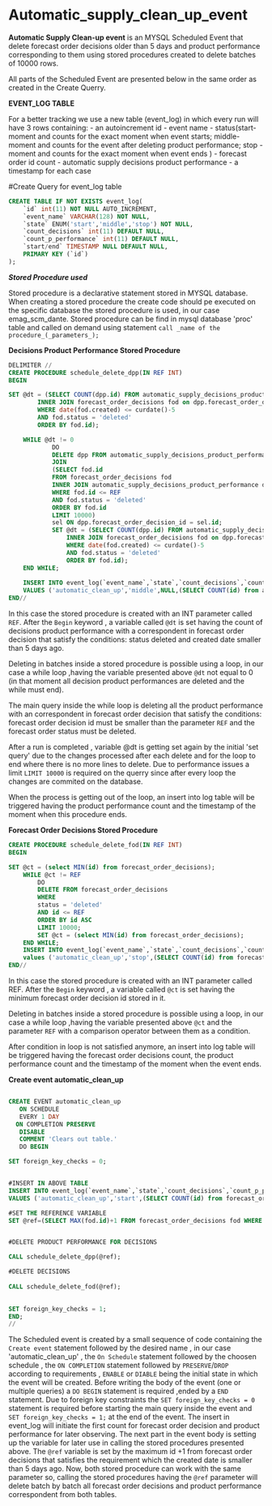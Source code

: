 # Automatic_supply_clean_up_event

**Automatic Supply Clean-up event** is an MYSQL Scheduled Event that delete forecast order decisions older than 5 days and product performance corresponding to them using stored procedures created to delete batches of 10000 rows. 

All parts of the Scheduled Event are presented below in the same order as created in the Create Querry. 

**EVENT_LOG TABLE**

For a better tracking we use a new table (event_log) in which every run will have 3 rows containing:
    - an autoincrement id
    - event name
    - status(start- moment and counts for the exact moment when event starts; middle- moment and counts for the event after deleting product performance; stop - moment and counts for the exact moment when event ends )
    - forecast order id count 
    - automatic supply decisions product performance 
    - a timestamp for each case 

#Create Query for event_log table

```sql
CREATE TABLE IF NOT EXISTS event_log(
	`id` int(11) NOT NULL AUTO_INCREMENT,
	`event_name` VARCHAR(128) NOT NULL,
	`state` ENUM('start','middle','stop') NOT NULL,
	`count_decisions` int(11) DEFAULT NULL, 
	`count_p_performance` int(11) DEFAULT NULL, 
	`start/end` TIMESTAMP NULL DEFAULT NULL,
	PRIMARY KEY (`id`)
);
```

 
 
 ***Stored Procedure used***
 
Stored procedure is a declarative statement stored in MYSQL database. 
When creating a stored procedure the create code should pe executed on the specific database the stored procedure is used, in our case emag_scm_dante. 
Stored procedure can be find in mysql database 'proc' table and called on demand using statement `call _name of the procedure_(_parameters_);`

**Decisions Product Performance Stored Procedure**

```sql
DELIMITER //
CREATE PROCEDURE schedule_delete_dpp(IN REF INT)
BEGIN

SET @dt = (SELECT COUNT(dpp.id) FROM automatic_supply_decisions_product_performance dpp
		INNER JOIN forecast_order_decisions fod on dpp.forecast_order_decision_id = fod.id
		WHERE date(fod.created) <= curdate()-5
		AND fod.status = 'deleted' 
    	ORDER BY fod.id);

	WHILE @dt != 0
			DO 
			DELETE dpp FROM automatic_supply_decisions_product_performance dpp
			JOIN 
    		(SELECT fod.id
    		FROM forecast_order_decisions fod
    		INNER JOIN automatic_supply_decisions_product_performance dpp on fod.id = dpp.`forecast_order_decision_id`
    		WHERE fod.id <= REF
    		AND fod.status = 'deleted' 
    		ORDER BY fod.id
			LIMIT 10000)
			sel ON dpp.forecast_order_decision_id = sel.id;
			SET @dt = (SELECT COUNT(dpp.id) FROM automatic_supply_decisions_product_performance dpp
				INNER JOIN forecast_order_decisions fod on dpp.forecast_order_decision_id = fod.id
				WHERE date(fod.created) <= curdate()-5
				AND fod.status = 'deleted' 
    			ORDER BY fod.id);
	END WHILE;
	
	INSERT INTO event_log(`event_name`,`state`,`count_decisions`,`count_p_performance`,`start/end`)
	VALUES ('automatic_clean_up','middle',NULL,(SELECT COUNT(id) from automatic_supply_decisions_product_performance),(SELECT NOW()));
END//
```

In this case the stored procedure is created with an INT parameter called `REF`. After the `Begin` keyword , a variable called `@dt` is set having the count of decisions product performance with a correspondent in forecast order decision that satisfy the conditions: status deleted and created date smaller than 5 days ago. 

Deleting in batches inside a stored procedure is possible using a loop, in our case a while loop ,having the variable presented above `@dt` not equal to 0 (in that moment all decision product performances are deleted and the while must end). 

The main query inside the while loop is deleting all the product performance with an correspondent in forecast order decision that satisfy the conditions: forecast order decision id must be smaller than the parameter `REF` and the forecast order status must be deleted. 

After a run is completed , variable @dt is getting set again by the initial 'set query' due to the changes processed after each delete and for the loop to end where there is no more lines to delete. 
Due to performance issues a limit `LIMIT 10000` is required on the querry since after every loop the changes are commited on the database. 

When the process is getting out of the loop, an insert into log table will be triggered having  the product performance count and the timestamp of the moment when this procedure ends.  



**Forecast Order Decisions Stored Procedure**

```sql
CREATE PROCEDURE schedule_delete_fod(IN REF INT)
BEGIN 

SET @ct = (select MIN(id) from forecast_order_decisions); 
	WHILE @ct != REF   
		DO 
		DELETE FROM forecast_order_decisions
		WHERE 
		status = 'deleted'
		AND id <= REF
		ORDER BY id ASC 
		LIMIT 10000;
		SET @ct = (select MIN(id) from forecast_order_decisions);
	END WHILE;
	INSERT INTO event_log(`event_name`,`state`,`count_decisions`,`count_p_performance`,`start/end`) 
	values ('automatic_clean_up','stop',(SELECT COUNT(id) from forecast_order_decisions),(SELECT COUNT(id) from automatic_supply_decisions_product_performance),(SELECT NOW()));
END//
```

In this case the stored procedure is created with an INT parameter called REF. After the `Begin` keyword , a variable called `@ct` is set having the minimum forecast order decision id stored in it. 

Deleting in batches inside a stored procedure is possible using a loop, in our case a while loop ,having the variable presented above `@ct` and the parameter `REF` with a comparison operator between them as a condition.  
    
After condition in loop is not satisfied anymore, an insert into log table will be triggered having the forecast order decisions count, the product performance count and the timestamp of the moment when the event ends. 
    
 
 **Create event automatic_clean_up**
 
 ```sql
 
CREATE EVENT automatic_clean_up
    ON SCHEDULE 
	EVERY 1 DAY
   ON COMPLETION PRESERVE
	DISABLE
	COMMENT 'Clears out table.'
	DO BEGIN

SET foreign_key_checks = 0;


#INSERT IN ABOVE TABLE
INSERT INTO event_log(`event_name`,`state`,`count_decisions`,`count_p_performance`,`start/end`)
VALUES ('automatic_clean_up','start',(SELECT COUNT(id) from forecast_order_decisions),(SELECT COUNT(id) from automatic_supply_decisions_product_performance),(SELECT NOW()));

#SET THE REFERENCE VARIABLE
SET @ref=(SELECT MAX(fod.id)+1 FROM forecast_order_decisions fod WHERE date(fod.created) <= CURDATE()-5);

 
#DELETE PRODUCT PERFORMANCE FOR DECISIONS

CALL schedule_delete_dpp(@ref);

#DELETE DECISIONS
						 
CALL schedule_delete_fod(@ref);

      
SET foreign_key_checks = 1;
END; 
//
 ```
 
 The Scheduled event is created by a small sequence of code containing the `Create event` statement followed by the desired name , in our case 'automatic_clean_up' , the `On Schedule` statement followed by the choosen schedule , the `ON COMPLETION` statement followed by `PRESERVE`/`DROP` according to requirements , `ENABLE` or `DIABLE` being the initial state in which the event will be created. 
Before writing the body of the event (one or multiple queries) a `DO BEGIN` statement is required ,ended by a `END` statement. 
Due to foreign key constraints the `SET foreign_key_checks = 0` statement is required before starting the main query inside the event and `SET foreign_key_checks = 1;` at the end of the event. 
The insert in event_log will initiate the first count for forecast order decision and product performance for later observing.
 The next part in the event body is setting up the variable for later use in calling the stored procedures presented above. The `@ref` variable is set by the maximum id +1 from forecast order decisions that satisfies the requirement which the created date is smaller than 5 days ago.
 Now, both stored procedure can work with the same parameter so, calling the stored procedures having the `@ref` parameter will delete batch by batch all forecast order decisions and product performance correspondent from both tables. 
 
  
    
    



